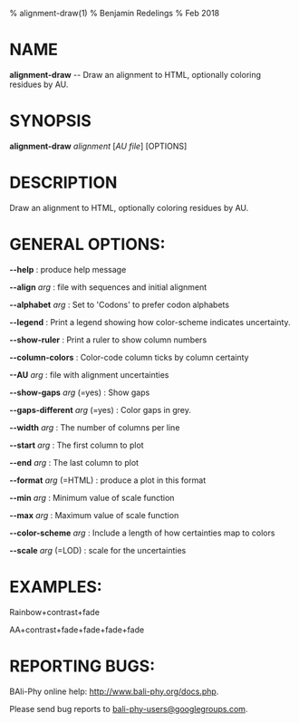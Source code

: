 % alignment-draw(1)
% Benjamin Redelings
% Feb 2018

# NAME

**alignment-draw** -- Draw an alignment to HTML, optionally coloring residues by AU.

# SYNOPSIS

**alignment-draw** _alignment_ [_AU file_] [OPTIONS]

# DESCRIPTION

Draw an alignment to HTML, optionally coloring residues by AU.

# GENERAL OPTIONS:
**--help**
: produce help message

**--align** _arg_
: file with sequences and initial alignment

**--alphabet** _arg_
: Set to 'Codons' to prefer codon alphabets

**--legend**
: Print a legend showing how color-scheme indicates uncertainty.

**--show-ruler**
: Print a ruler to show column numbers

**--column-colors**
: Color-code column ticks by column certainty

**--AU** _arg_
: file with alignment uncertainties

**--show-gaps** _arg_ (=yes)
: Show gaps

**--gaps-different** _arg_ (=yes)
: Color gaps in grey.

**--width** _arg_
: The number of columns per line

**--start** _arg_
: The first column to plot

**--end** _arg_
: The last column to plot

**--format** _arg_ (=HTML)
: produce a plot in this format

**--min** _arg_
: Minimum value of scale function

**--max** _arg_
: Maximum value of scale function

**--color-scheme** _arg_
: Include a length of how certainties map to colors

**--scale** _arg_ (=LOD)
: scale for the uncertainties


# EXAMPLES:
 

Rainbow+contrast+fade

AA+contrast+fade+fade+fade+fade

# REPORTING BUGS:
 BAli-Phy online help: <http://www.bali-phy.org/docs.php>.

Please send bug reports to <bali-phy-users@googlegroups.com>.

